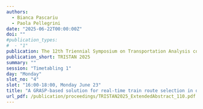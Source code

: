 ```yaml
---
authors:
  - Bianca Pascariu
  - Paola Pellegrini
date: "2025-06-22T00:00:00Z"
doi: ""
#publication_types:
#  - "1"
publication: The 12th Triennial Symposium on Transportation Analysis conference
publication_short: TRISTAN 2025
summary: ""
session: "Timetabling 1"
day: "Monday"
slot_no: "4"
slot: "16:00-18:00, Monday June 23"
title: "A GRASP-based solution for real-time train route selection in disturbed railway traffic"
url_pdf: /publication/proceedings/TRISTAN2025_ExtendedAbstract_110.pdf
---
```

